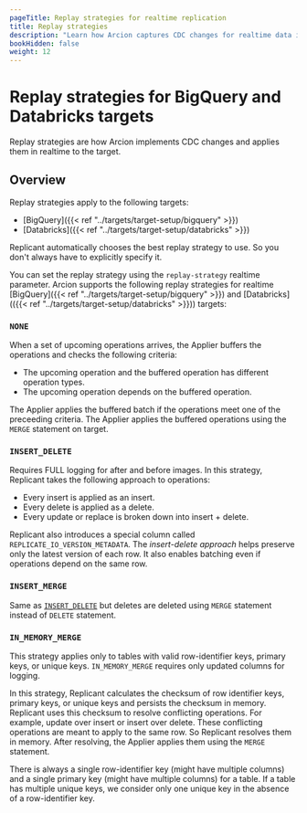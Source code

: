 ```yaml
---
pageTitle: Replay strategies for realtime replication
title: Replay strategies
description: "Learn how Arcion captures CDC changes for realtime data ingestion into BigQuery and Databricks."
bookHidden: false
weight: 12
---
```


# Replay strategies for BigQuery and Databricks targets

Replay strategies are how Arcion implements CDC changes and applies them in realtime to the target.

## Overview
Replay strategies apply to the following targets:

- [BigQuery]({{< ref "../targets/target-setup/bigquery" >}}) 
- [Databricks]({{< ref "../targets/target-setup/databricks" >}})

Replicant automatically chooses the best replay strategy to use. So you don't always have to explicitly specify it.

You can set the replay strategy using the `replay-strategy` realtime parameter. Arcion supports the following replay strategies for realtime [BigQuery]({{< ref "../targets/target-setup/bigquery" >}}) and [Databricks](({{< ref "../targets/target-setup/databricks" >}})) targets:

### `NONE`
When a set of upcoming operations arrives, the Applier buffers the operations and checks the following criteria: 

- The upcoming operation and the buffered operation has different operation types.
- The upcoming operation depends on the buffered operation.

The Applier applies the buffered batch if the operations meet one of the preceeding criteria. The Applier applies the buffered operations using the `MERGE` statement on target.
 
### `INSERT_DELETE`
Requires FULL logging for after and before images. In this strategy, Replicant takes the following approach to operations:

- Every insert is applied as an insert. 
- Every delete is applied as a delete. 
- Every update or replace is broken down into insert + delete. 

Replicant also introduces a special column called `REPLICATE_IO_VERSION_METADATA`. The _insert-delete approach_ helps preserve only the latest version of each row. It also enables batching even if operations depend on the same row.

### `INSERT_MERGE`
Same as [`INSERT_DELETE`](#insert_delete) but deletes are deleted using `MERGE` statement instead of `DELETE` statement.

### `IN_MEMORY_MERGE`
This strategy applies only to tables with valid row-identifier keys, primary keys, or unique keys. `IN_MEMORY_MERGE` requires only updated columns for logging. 

In this strategy, Replicant calculates the checksum of row identifier keys, primary keys, or unique keys and persists the checksum in memory. Replicant uses this checksum to resolve conflicting operations. For example, update over insert or insert over delete. These conflicting operations are meant to apply to the same row. So Replicant resolves them in memory. After resolving, the Applier applies them using the `MERGE` statement.

There is always a single row-identifier key (might have multiple columns) and a single primary key (might have multiple columns) for a table. If a table has multiple unique keys, we consider only one unique key in the absence of a row-identifier key.